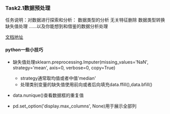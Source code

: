 ### Task2.1数据预处理

任务说明：对数据进行探索和分析：
数据类型的分析
无关特征删除
数据类型转换
缺失值处理
……以及你能想到和借鉴的数据分析处理

[文档地址](https://shimo.im/docs/yrL0ntLtNLUKXl8r)

#### python一些小技巧

- 缺失值处理sklearn.preprocessing.Imputer(missing_values='NaN', strategy='mean', axis=0, verbose=0, copy=True)
  - strategy通常取均值或者中值'median'
  - 处理类别变量的缺失值使用前向或者后向填充data.ffill(),data.bfill()
  
- data.nunique()查看数据框的重复值
- pd.set_option('display.max_columns', None)用于展示全部列
